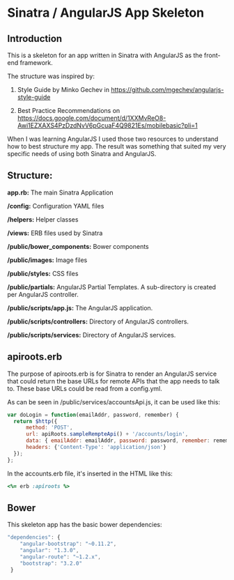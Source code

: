 # Sinatra / AngularJS App Skeleton

## Introduction
This is a skeleton for an app written in Sinatra with AngularJS as the
front-end framework.

The structure was inspired by:

1. Style Guide by Minko Gechev in https://github.com/mgechev/angularjs-style-guide

2. Best Practice Recommendations on https://docs.google.com/document/d/1XXMvReO8-Awi1EZXAXS4PzDzdNvV6pGcuaF4Q9821Es/mobilebasic?pli=1

When I was learning AngularJS I used those two resources to understand how to best structure my app. The result
was something that suited my very specific needs of using both Sinatra and AngularJS.

## Structure:
**app.rb:** The main Sinatra Application

**/config:** Configuration YAML files

**/helpers:** Helper classes

**/views:** ERB files used by Sinatra

**/public/bower_components:** Bower components

**/public/images:** Image files

**/public/styles:** CSS files

**/public/partials:** AngularJS Partial Templates. A sub-directory is created per AngularJS controller.

**/public/scripts/app.js:** The AngularJS application.

**/public/scripts/controllers:** Directory of AngularJS controllers.

**/public/scripts/services:** Directory of AngularJS services.

## apiroots.erb
The purpose of apiroots.erb is for Sinatra to render an AngularJS service that could
return the base URLs for remote APIs that the app needs to talk to. These base URLs could
be read from a config.yml.

As can be seen in /public/services/accountsApi.js, it can be used like this:

```javascript
var doLogin = function(emailAddr, password, remember) {
  return $http({
      method: 'POST',
      url: apiRoots.sampleRempteApi() + '/accounts/login',
      data: { emailAddr: emailAddr, password: password, remember: remember },
      headers: {'Content-Type': 'application/json'}
  });
};
```
In the accounts.erb file, it's inserted in the HTML <head> like this:

```ruby
<%= erb :apiroots %>
```

## Bower
This skeleton app has the basic bower dependencies:

```javascript
"dependencies": {
    "angular-bootstrap": "~0.11.2",
    "angular": "1.3.0",
    "angular-route": "~1.2.x",
    "bootstrap": "3.2.0"
 }
```

